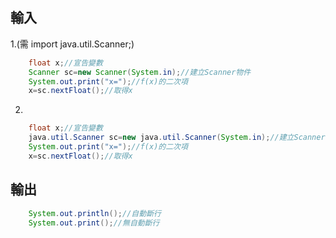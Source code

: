 輸入
-----
1.(需  import java.util.Scanner;)
```java
    float x;//宣告變數
    Scanner sc=new Scanner(System.in);//建立Scanner物件
    System.out.print("x=");//f(x)的二次項
    x=sc.nextFloat();//取得x
```
2.
```java
    float x;//宣告變數
    java.util.Scanner sc=new java.util.Scanner(System.in);//建立Scanner物件
    System.out.print("x=");//f(x)的二次項
    x=sc.nextFloat();//取得x
```
輸出
-----
```java
    System.out.println();//自動斷行
    System.out.print();//無自動斷行
```
